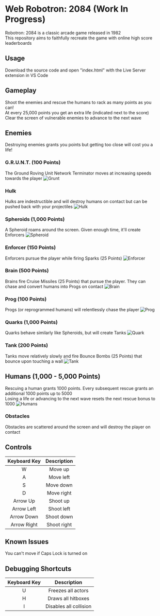 # Web Robotron: 2084 (Work In Progress)
Robotron: 2084 is a classic arcade game released in 1982\
This repository aims to faithfully recreate the game with online high score leaderboards

## Usage
Download the source code and open "index.html" with the Live Server extension in VS Code

## Gameplay
Shoot the enemies and rescue the humans to rack as many points as you can!\
At every 25,000 points you get an extra life (indicated next to the score)\
Clear the screen of vulnerable enemies to advance to the next wave

## Enemies
Destroying enemies grants you points but getting too close will cost you a life!

### G.R.U.N.T. (100 Points)
The Ground Roving Unit Network Terminator moves at increasing speeds towards the player
![Grunt](https://github.com/BrenoLudgero/Web_Robotron_2084/tree/main/github-images/grunt.png "Grunt")

### Hulk
Hulks are indestructible and will destroy humans on contact but can be pushed back with your projectiles
![Hulk](https://github.com/BrenoLudgero/Web_Robotron_2084/tree/main/github-images/hulk.png "Hulk")

### Spheroids (1,000 Points)
A Spheroid roams around the screen. Given enough time, it'll create Enforcers
![Spheroid](https://github.com/BrenoLudgero/Web_Robotron_2084/tree/main/github-images/spheroid.png "Spheroid")

### Enforcer (150 Points)
Enforcers pursue the player while firing Sparks (25 Points)
![Enforcer](https://github.com/BrenoLudgero/Web_Robotron_2084/tree/main/github-images/enforcer.png "Enforcer")

### Brain (500 Points)
Brains fire Cruise Missiles (25 Points) that pursue the player. They can chase and convert humans into Progs on contact
![Brain](https://github.com/BrenoLudgero/Web_Robotron_2084/tree/main/github-images/brain.png "Brain")

### Prog (100 Points)
Progs (or reprogrammed humans) will relentlessly chase the player
![Prog](https://github.com/BrenoLudgero/Web_Robotron_2084/tree/main/github-images/prog.png "Prog")

### Quarks (1,000 Points)
Quarks behave similarly like Spheroids, but will create Tanks
![Quark](https://github.com/BrenoLudgero/Web_Robotron_2084/tree/main/github-images/quark.png "Quark")

### Tank (200 Points)
Tanks move relatively slowly and fire Bounce Bombs (25 Points) that bounce upon touching a wall
![Tank](https://github.com/BrenoLudgero/Web_Robotron_2084/tree/main/github-images/tank.png "Tank")

## Humans (1,000 - 5,000 Points)
Rescuing a human grants 1000 points. Every subsequent rescue grants an additional 1000 points up to 5000\
Losing a life or advancing to the next wave resets the next rescue bonus to 1000
![Humans](https://github.com/BrenoLudgero/Web_Robotron_2084/tree/main/github-images/humans.png "Humans")

### Obstacles
Obstacles are scattered around the screen and will destroy the player on contact

## Controls
| Keyboard Key | Description |
| :----------: | :---------: |
| W  | Move up |
| A  | Move left |
| S  | Move down |
| D  | Move right |
| Arrow Up  | Shoot up |
| Arrow Left  | Shoot left |
| Arrow Down  | Shoot down |
| Arrow Right  | Shoot right |

## Known Issues
You can't move if Caps Lock is turned on

## Debugging Shortcuts
| Keyboard Key | Description |
| :----------: | :---------: |
| U  | Freezes all actors |
| H  | Draws all hitboxes |
| I  | Disables all collision |